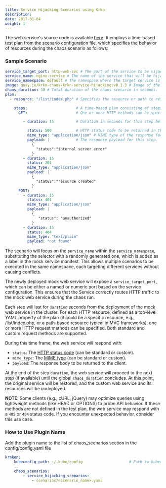 ```yaml
---
title: Service Hijacking Scenarios using Krkn
description: 
date: 2017-01-04
weight: 1
---
```

The web service's source code is available [here](https://github.com/krkn-chaos/krkn-service-hijacking). 
It employs a time-based test plan from the scenario configuration file, which specifies the behavior of resources during the chaos scenario as follows:


### Sample Scenario
```yaml
service_target_port: http-web-svc # The port of the service to be hijacked (can be named or numeric, based on the workload and service configuration).
service_name: nginx-service # The name of the service that will be hijacked.
service_namespace: default # The namespace where the target service is located.
image: quay.io/krkn-chaos/krkn-service-hijacking:v0.1.3 # Image of the krkn web service to be deployed to receive traffic.
chaos_duration: 30 # Total duration of the chaos scenario in seconds.
plan:
  - resource: "/list/index.php" # Specifies the resource or path to respond to in the scenario. For paths, both the path and query parameters are captured but ignored. For resources, only query parameters are captured.

    steps:                      # A time-based plan consisting of steps can be defined for each resource.
      GET:                      # One or more HTTP methods can be specified for each step. Note: Non-standard methods are supported for fully custom web services (e.g., using NONEXISTENT instead of POST).

        - duration: 15          # Duration in seconds for this step before moving to the next one, if defined. Otherwise, this step will continue until the chaos scenario ends.

          status: 500           # HTTP status code to be returned in this step.
          mime_type: "application/json" # MIME type of the response for this step.
          payload: |            # The response payload for this step.
            {
              "status":"internal server error"
            }
        - duration: 15
          status: 201
          mime_type: "application/json"
          payload: |
            {
              "status":"resource created"
            }
      POST:
        - duration: 15
          status: 401
          mime_type: "application/json"
          payload: |
            {
               "status": "unauthorized"
            }
        - duration: 15
          status: 404
          mime_type: "text/plain"
          payload: "not found"


```
The scenario will focus on the `service_name` within the `service_namespace`, 
substituting the selector with a randomly generated one, which is added as a label in the mock service manifest.
This allows multiple scenarios to be executed in the same namespace, each targeting different services without 
causing conflicts.

The newly deployed mock web service will expose a `service_target_port`, 
which can be either a named or numeric port based on the service configuration. 
This ensures that the Service correctly routes HTTP traffic to the mock web service during the chaos run.

Each step will last for `duration` seconds from the deployment of the mock web service in the cluster. 
For each HTTP resource, defined as a top-level YAML property of the plan 
(it could be a specific resource, e.g., /list/index.php, or a path-based resource typical in MVC frameworks), 
one or more HTTP request methods can be specified. Both standard and custom request methods are supported.

During this time frame, the web service will respond with:

- `status`: The [HTTP status code](https://datatracker.ietf.org/doc/html/rfc7231#section-6) (can be standard or custom).
- `mime_type`: The [MIME type](https://developer.mozilla.org/en-US/docs/Web/HTTP/Basics_of_HTTP/MIME_types) (can be standard or custom).
- `payload`: The response body to be returned to the client.

At the end of the step `duration`, the web service will proceed to the next step (if available) until 
the global `chaos_duration` concludes. At this point, the original service will be restored, 
and the custom web service and its resources will be undeployed.

__NOTE__: Some clients (e.g., cURL, jQuery) may optimize queries using lightweight methods (like HEAD or OPTIONS) 
to probe API behavior. If these methods are not defined in the test plan, the web service may respond with 
a `405` or `404` status code. If you encounter unexpected behavior, consider this use case.

### How to Use Plugin Name
Add the plugin name to the list of chaos_scenarios section in the config/config.yaml file
```yaml
kraken:
    kubeconfig_path: ~/.kube/config                     # Path to kubeconfig
    .. 
    chaos_scenarios:
        - service_hijacking_scenarios:
            - scenarios/<scenario_name>.yaml
```